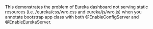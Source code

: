 This demonstrates the problem of Eureka dashboard not serving static resources (i.e. /eureka/css/wro.css and eureka/js/wro.js) 
when you annotate bootstrap app class with both  @EnableConfigServer and @EnableEurekaServer.
